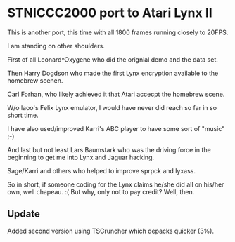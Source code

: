 # STNICCC2000 port to Atari Lynx II

This is another port, this time with all 1800 frames running closely to 20FPS.

I am standing on other shoulders.

First of all Leonard^Oxygene who did the orignial demo and the data set.

Then Harry Dogdson who made the first Lynx encryption available to the homebrew scenen.

Carl Forhan, who likely achieved it that Atari accecpt the homebrew scene.

W/o laoo's Felix Lynx emulator, I would have never did reach so far in so short time.

I have also used/improved Karri's ABC player to have some sort of "music" ;-)

And last but not least Lars Baumstark who was the driving force in the beginning to get me into Lynx and Jaguar hacking.

Sage/Karri and others who helped to improve sprpck and lyxass.

So in short, if someone coding for the Lynx claims he/she did all on his/her own, well chapeau. :( But why, only not to pay credit? Well, then.


## Update

Added second version using TSCruncher which depacks quicker (3%).